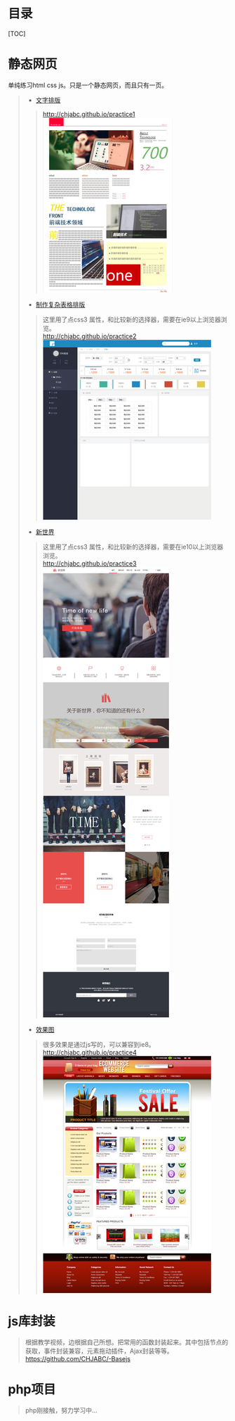 # 目录
[TOC]

# 静态网页
单纯练习html css js。只是一个静态网页，而且只有一页。
> * [文字排版](http://chjabc.github.io/practice1)
> > <http://chjabc.github.io/practice1> <br />
> > ![效果图](./img/practice1.jpg)
> * [制作复杂表格排版](http://chjabc.github.io/practice2)
> > 这里用了点css3 属性，和比较新的选择器，需要在ie9以上浏览器浏览。<br />
> > <http://chjabc.github.io/practice2><br />
> > ![效果图](./img/practice2.jpg)
> * [新世界](http://chjabc.github.io/practice3/)
> > 这里用了点css3 属性，和比较新的选择器，需要在ie10以上浏览器浏览。<br />
> > <http://chjabc.github.io/practice3><br />
> > ![效果图](./img/practice3.jpg)
> * [效果图](http://chjabc.github.io/practice4)
> > 很多效果是通过js写的，可以兼容到ie8。<br />
> > <http://chjabc.github.io/practice4><br />
> > ![效果图](./img/practice4.jpg)
# js库封装
> 根据教学视频，边根据自己所想。把常用的函数封装起来。其中包括节点的获取，事件封装兼容，元素拖动插件，Ajax封装等等。<br />
> <https://github.com/CHJABC/-Basejs>
# php项目
> php刚接触，努力学习中...
